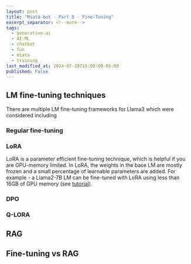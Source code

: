 ```yaml
---
layout: post
title: "Miata-bot - Part 5 - Fine-Tuning"
excerpt_separator: <!--more-->
tags:
  - generative-ai
  - AI-ML
  - chatbot
  - fun
  - miata
  - training
last_modified_at: 2024-07-28T15:00:00-05:00
published: False
---
```


## LM fine-tuning techniques

There are multiple LM fine-tuning frameworks for Llama3 which were considered including

### Regular fine-tuning

### LoRA

LoRA is a parameter efficient fine-tuning technique, which is helpful if you are GPU-memory limited. In LoRA, the weights in the base LM are mostly frozen and a small percentage of learnable parameters are added. For example - a Llama2-7B LM can be fine-tuned with LoRA using less than 16GB of GPU memory (see [tutorial](https://pytorch.org/torchtune/stable/tutorials/e2e_flow.html)).

### DPO

### Q-LORA

## RAG

## Fine-tuning vs RAG